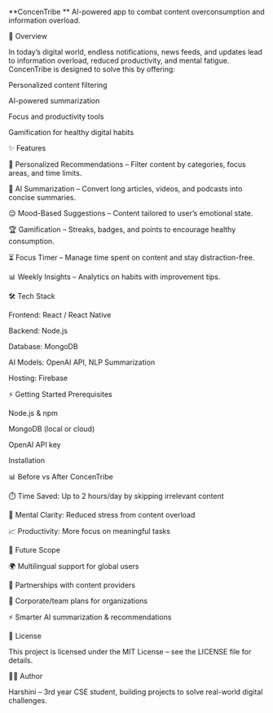 **ConcenTribe
**
AI-powered app to combat content overconsumption and information overload.

🚀 Overview

In today’s digital world, endless notifications, news feeds, and updates lead to information overload, reduced productivity, and mental fatigue.
ConcenTribe is designed to solve this by offering:

Personalized content filtering

AI-powered summarization

Focus and productivity tools

Gamification for healthy digital habits

✨ Features

🎯 Personalized Recommendations – Filter content by categories, focus areas, and time limits.

🤖 AI Summarization – Convert long articles, videos, and podcasts into concise summaries.

😌 Mood-Based Suggestions – Content tailored to user’s emotional state.

🏆 Gamification – Streaks, badges, and points to encourage healthy consumption.

⏳ Focus Timer – Manage time spent on content and stay distraction-free.

📊 Weekly Insights – Analytics on habits with improvement tips.

🛠️ Tech Stack

Frontend: React / React Native

Backend: Node.js 

Database: MongoDB

AI Models: OpenAI API, NLP Summarization

Hosting: Firebase 

⚡ Getting Started
Prerequisites

Node.js & npm

MongoDB (local or cloud)

OpenAI API key

Installation


📊 Before vs After ConcenTribe

⏱️ Time Saved: Up to 2 hours/day by skipping irrelevant content

🧘 Mental Clarity: Reduced stress from content overload

📈 Productivity: More focus on meaningful tasks

🔮 Future Scope

🌍 Multilingual support for global users

🤝 Partnerships with content providers

📱 Corporate/team plans for organizations

⚡ Smarter AI summarization & recommendations

📜 License

This project is licensed under the MIT License – see the LICENSE
 file for details.

👩‍💻 Author

Harshini – 3rd year CSE student, building projects to solve real-world digital challenges.
